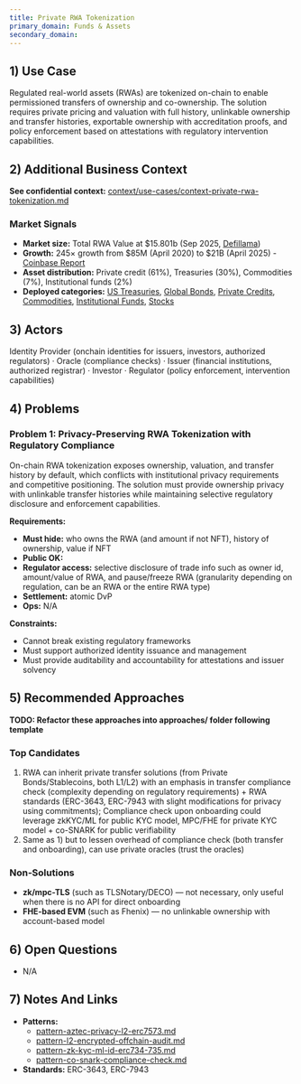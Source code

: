 ```yaml
---
title: Private RWA Tokenization
primary_domain: Funds & Assets
secondary_domain:
---
```


## 1) Use Case
Regulated real-world assets (RWAs) are tokenized on-chain to enable permissioned transfers of ownership and co-ownership. The solution requires private pricing and valuation with full history, unlinkable ownership and transfer histories, exportable ownership with accreditation proofs, and policy enforcement based on attestations with regulatory intervention capabilities.

## 2) Additional Business Context

**See confidential context:** [context/use-cases/context-private-rwa-tokenization.md](../../context/use-cases/context-private-rwa-tokenization.md)

### Market Signals
- **Market size:** Total RWA Value at $15.801b (Sep 2025, [Defillama](https://defillama.com/protocols/RWA))
- **Growth:** 245× growth from $85M (April 2020) to $21B (April 2025) - [Coinbase Report](https://assets.ctfassets.net/sygt3q11s4a9/6oinXHvVekdIUw2Ch7yIQw/22d0185eba3c49322ce7cf0d287ea872/SOCQ2Report_final.pdf)
- **Asset distribution:** Private credit (61%), Treasuries (30%), Commodities (7%), Institutional funds (2%)
- **Deployed categories:** [US Treasuries](https://app.rwa.xyz/treasuries), [Global Bonds](https://app.rwa.xyz/global-bonds), [Private Credits](https://app.rwa.xyz/private-credit), [Commodities](https://app.rwa.xyz/commodities), [Institutional Funds](https://app.rwa.xyz/institutional-funds), [Stocks](https://app.rwa.xyz/stocks)

## 3) Actors
Identity Provider (onchain identities for issuers, investors, authorized regulators) · Oracle (compliance checks) · Issuer (financial institutions, authorized registrar) · Investor · Regulator (policy enforcement, intervention capabilities)

## 4) Problems

### Problem 1: Privacy-Preserving RWA Tokenization with Regulatory Compliance
On-chain RWA tokenization exposes ownership, valuation, and transfer history by default, which conflicts with institutional privacy requirements and competitive positioning. The solution must provide ownership privacy with unlinkable transfer histories while maintaining selective regulatory disclosure and enforcement capabilities.

**Requirements:**
- **Must hide:** who owns the RWA (and amount if not NFT), history of ownership, value if NFT
- **Public OK:** <what can be public>
- **Regulator access:** selective disclosure of trade info such as owner id, amount/value of RWA, and pause/freeze RWA (granularity depending on regulation, can be an RWA or the entire RWA type)
- **Settlement:** atomic DvP
- **Ops:** N/A

**Constraints:**
- Cannot break existing regulatory frameworks
- Must support authorized identity issuance and management
- Must provide auditability and accountability for attestations and issuer solvency

## 5) Recommended Approaches

**TODO: Refactor these approaches into approaches/ folder following template**

### Top Candidates
1) RWA can inherit private transfer solutions (from Private Bonds/Stablecoins, both L1/L2) with an emphasis in transfer compliance check (complexity depending on regulatory requirements) + RWA standards (ERC-3643, ERC-7943 with slight modifications for privacy using commitments); Compliance check upon onboarding could leverage zkKYC/ML for public KYC model, MPC/FHE for private KYC model + co-SNARK for public verifiability
2) Same as 1) but to lessen overhead of compliance check (both transfer and onboarding), can use private oracles (trust the oracles)

### Non‑Solutions
- **zk/mpc-TLS** (such as TLSNotary/DECO) — not necessary, only useful when there is no API for direct onboarding
- **FHE-based EVM** (such as Fhenix) — no unlinkable ownership with account-based model

## 6) Open Questions
- N/A

## 7) Notes And Links
- **Patterns:**
  - [pattern-aztec-privacy-l2-erc7573.md](../../patterns/pattern-aztec-privacy-l2-erc7573.md)
  - [pattern-l2-encrypted-offchain-audit.md](../../patterns/pattern-l2-encrypted-offchain-audit.md)
  - [pattern-zk-kyc-ml-id-erc734-735.md](../../patterns/pattern-zk-kyc-ml-id-erc734-735.md)
  - [pattern-co-snark-compliance-check.md](../../patterns/pattern-co-snark-compliance-check.md)
- **Standards:** ERC-3643, ERC-7943

